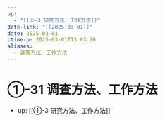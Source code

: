 ```yaml
---
up:
  - "[[①-3 研究方法、工作方法]]"
date-link: "[[2025-03-01]]"
date: 2025-03-01
ctime-p: 2025-03-01T13:03:20
aliases:
  - 调查方法、工作方法
---
```


# ①-31 调查方法、工作方法

- up: [[①-3 研究方法、工作方法]]
